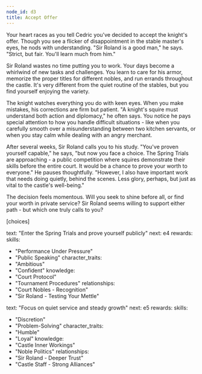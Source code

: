 ```yaml
---
node_id: d3
title: Accept Offer
---
```


Your heart races as you tell Cedric you've decided to accept the knight's offer. Though you see a flicker of disappointment in the stable master's eyes, he nods with understanding. "Sir Roland is a good man," he says. "Strict, but fair. You'll learn much from him."

Sir Roland wastes no time putting you to work. Your days become a whirlwind of new tasks and challenges. You learn to care for his armor, memorize the proper titles for different nobles, and run errands throughout the castle. It's very different from the quiet routine of the stables, but you find yourself enjoying the variety.

The knight watches everything you do with keen eyes. When you make mistakes, his corrections are firm but patient. "A knight's squire must understand both action and diplomacy," he often says. You notice he pays special attention to how you handle difficult situations - like when you carefully smooth over a misunderstanding between two kitchen servants, or when you stay calm while dealing with an angry merchant.

After several weeks, Sir Roland calls you to his study. "You've proven yourself capable," he says, "but now you face a choice. The Spring Trials are approaching - a public competition where squires demonstrate their skills before the entire court. It would be a chance to prove your worth to everyone." He pauses thoughtfully. "However, I also have important work that needs doing quietly, behind the scenes. Less glory, perhaps, but just as vital to the castle's well-being."

The decision feels momentous. Will you seek to shine before all, or find your worth in private service? Sir Roland seems willing to support either path - but which one truly calls to you?

[choices]

text: "Enter the Spring Trials and prove yourself publicly"
next: e4
rewards:
skills:
- "Performance Under Pressure"
- "Public Speaking"
character_traits:
- "Ambitious"
- "Confident"
knowledge:
- "Court Protocol"
- "Tournament Procedures"
relationships:
- "Court Nobles - Recognition"
- "Sir Roland - Testing Your Mettle"

text: "Focus on quiet service and steady growth"
next: e5
rewards:
skills:
- "Discretion"
- "Problem-Solving"
character_traits:
- "Humble"
- "Loyal"
knowledge:
- "Castle Inner Workings"
- "Noble Politics"
relationships:
- "Sir Roland - Deeper Trust"
- "Castle Staff - Strong Alliances"